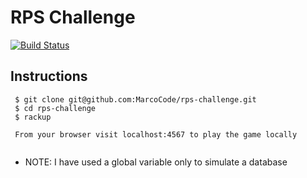 # RPS Challenge

[![Build Status](https://travis-ci.org/MarcoCode/rps-challenge.svg?branch=master)](https://travis-ci.org/MarcoCode/rps-challenge)


Instructions
-------

``` 
 $ git clone git@github.com:MarcoCode/rps-challenge.git  
 $ cd rps-challenge
 $ rackup
 
 From your browser visit localhost:4567 to play the game locally
 
```
* NOTE: I have used a global variable only to simulate a database 


       



